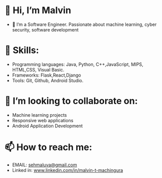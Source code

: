 # 👋 Hi, I’m Malvin
- 👀 I’m a Software Engineer. Passionate about machine learning, cyber security, software development
# 🌱 Skills:
- Programming languages: Java, Python, C++,JavaScript, MIPS, HTML,CSS, Visual Basic.
- Frameworks: Flask,React,Django
- Tools: Git, Github, Android Studio.
# 💞️ I’m looking to collaborate on:
- Machine learning projects
- Responsive web applications
- Android Application Development
# 📫 How to reach me:
- EMAIL: sehmaluva@gmail.com
- Linked in: www.linkedin.com/in/malvin-t-machingura



<!---
sehmaluva/sehmaluva is a ✨ special ✨ repository because its `README.md` (this file) appears on your GitHub profile.
You can click the Preview link to take a look at your changes.
--->
